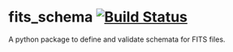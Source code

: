 # fits_schema [![Build Status](https://travis-ci.com/open-gamma-ray-astro/fits_schema.svg?branch=master)](https://travis-ci.com/open-gamma-ray-astro/fits_schema)

A python package to define and validate schemata for FITS files.
